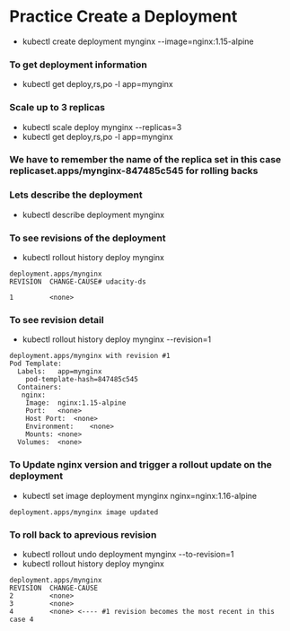 # Practice Create a Deployment
- kubectl create deployment mynginx --image=nginx:1.15-alpine
### To get deployment information
- kubectl get deploy,rs,po -l app=mynginx
### Scale up to 3 replicas
- kubectl scale deploy mynginx --replicas=3
- kubectl get deploy,rs,po -l app=mynginx
### We have to remember the name of the replica set in this case replicaset.apps/mynginx-847485c545 for rolling backs
### Lets describe the deployment
- kubectl describe deployment mynginx
### To see revisions of the deployment
- kubectl rollout history deploy mynginx
```
deployment.apps/mynginx 
REVISION  CHANGE-CAUSE# udacity-ds

1         <none>

```
### To see  revision detail
- kubectl rollout history deploy mynginx --revision=1
```
deployment.apps/mynginx with revision #1
Pod Template:
  Labels:	app=mynginx
	pod-template-hash=847485c545
  Containers:
   nginx:
    Image:	nginx:1.15-alpine
    Port:	<none>
    Host Port:	<none>
    Environment:	<none>
    Mounts:	<none>
  Volumes:	<none>
```
### To Update nginx version and trigger a rollout update on the deployment
- kubectl set image deployment mynginx nginx=nginx:1.16-alpine
```
deployment.apps/mynginx image updated
```
### To roll back to aprevious revision
- kubectl rollout undo deployment mynginx --to-revision=1
- kubectl rollout history deploy mynginx
```
deployment.apps/mynginx 
REVISION  CHANGE-CAUSE
2         <none>
3         <none>
4         <none> <---- #1 revision becomes the most recent in this case 4
```